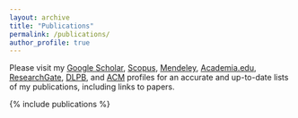 ```yaml
---
layout: archive
title: "Publications"
permalink: /publications/
author_profile: true
---
```


Please visit my [Google Scholar](http://scholar.google.com/citations?user=VGr54BoAAAAJ&hl=en), [Scopus](https://www.scopus.com/authid/detail.uri?authorId=15060220700), [Mendeley](http://www.mendeley.com/profiles/bilge-mutlu/), [Academia.edu](http://wisc.academia.edu/BilgeMutlu), [ResearchGate](https://www.researchgate.net/profile/Bilge_Mutlu/), [DLPB](http://www.informatik.uni-trier.de/~ley/pers/hd/m/Mutlu:Bilge.html), and [ACM](http://dl.acm.org/author_page.cfm?id=81310500023) profiles for an accurate and up-to-date lists of my publications, including links to papers.

{% include publications %}